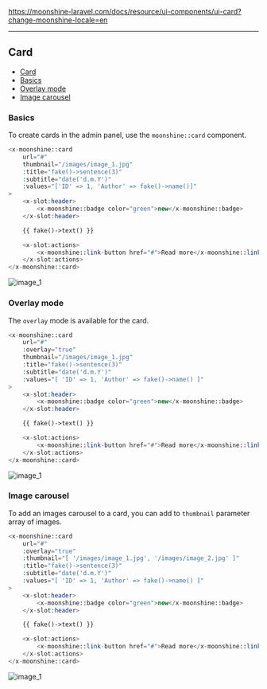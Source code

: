 https://moonshine-laravel.com/docs/resource/ui-components/ui-card?change-moonshine-locale=en

------

## Card

- [Card](#card)
- [Basics](#basics)
- [Overlay mode](#overlay-mode)
- [Image carousel](#image-carousel)

<a name="basics"></a>
### Basics

To create cards in the admin panel, use the `moonshine::card` component.

```php
<x-moonshine::card
    url="#"
    thumbnail="/images/image_1.jpg"
    :title="fake()->sentence(3)"
    :subtitle="date('d.m.Y')"
    :values="['ID' => 1, 'Author' => fake()->name()]"
>
    <x-slot:header>
        <x-moonshine::badge color="green">new</x-moonshine::badge>
    </x-slot:header>

    {{ fake()->text() }}

    <x-slot:actions>
        <x-moonshine::link-button href="#">Read more</x-moonshine::link-button>
    </x-slot:actions>
</x-moonshine::card>
```

![image_1](https://moonshine-laravel.com/images/image_1.jpg)

<a name="overlay"></a>
### Overlay mode

The `overlay` mode is available for the card.

```php
<x-moonshine::card
    url="#"
    :overlay="true"
    thumbnail="/images/image_1.jpg"
    :title="fake()->sentence(3)"
    :subtitle="date('d.m.Y')"
    :values="[ 'ID' => 1, 'Author' => fake()->name() ]"
>
    <x-slot:header>
        <x-moonshine::badge color="green">new</x-moonshine::badge>
    </x-slot:header>

    {{ fake()->text() }}

    <x-slot:actions>
        <x-moonshine::link-button href="#">Read more</x-moonshine::link-button>
    </x-slot:actions>
</x-moonshine::card>
```

![image_1](https://moonshine-laravel.com/images/image_1.jpg)

<a name="carousel"></a>
### Image carousel

To add an images carousel to a card, you can add to `thumbnail` parameter array of images.

```php
<x-moonshine::card
    url="#"
    :overlay="true"
    :thumbnail="[ '/images/image_1.jpg', '/images/image_2.jpg' ]"
    :title="fake()->sentence(3)"
    :subtitle="date('d.m.Y')"
    :values="[ 'ID' => 1, 'Author' => fake()->name() ]"
>
    <x-slot:header>
        <x-moonshine::badge color="green">new</x-moonshine::badge>
    </x-slot:header>

    {{ fake()->text() }}

    <x-slot:actions>
        <x-moonshine::link-button href="#">Read more</x-moonshine::link-button>
    </x-slot:actions>
</x-moonshine::card>
```

![image_1](https://moonshine-laravel.com/images/image_1.jpg)
